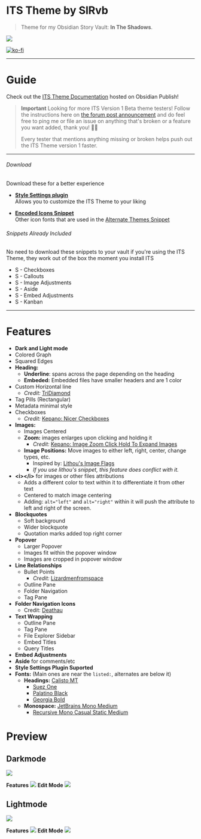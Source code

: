 # ITS Theme by SlRvb

> Theme for my Obsidian Story Vault: **In The Shadows**.

![](ITS.png)

[![ko-fi](https://ko-fi.com/img/githubbutton_sm.svg)](https://ko-fi.com/N4N64JN4L)

---
# Guide

Check out the [ITS Theme Documentation](https://publish.obsidian.md/slrvb-docs/ITS+Theme/ITS+Theme) hosted on Obsidian Publish!

> **Important** Looking for more ITS Version 1 Beta theme testers!
> Follow the instructions here on [the forum post announcement](https://forum.obsidian.md/t/theme-its-dark-light-theme/12838/172?u=slrvb) and do feel free to ping me or file an issue on anything that's broken or a feature you want added, thank you! 🙏💖
>  
> Every tester that mentions anything missing or broken helps push out the ITS Theme version 1 faster.

<!--
- [Image Positions/Adjustments](https://github.com/SlRvb/Obsidian--ITS-Theme/blob/main/Guide/Image-Positions.md)
- [Alternate Checkboxes](https://github.com/SlRvb/Obsidian--ITS-Theme/blob/main/Guide/Alternate-Checkboxes.md)
- [Callouts](https://github.com/SlRvb/Obsidian--ITS-Theme/blob/main/Guide/Callouts.md)
- [CSS Classes](https://github.com/SlRvb/Obsidian--ITS-Theme/blob/main/Guide/CSS-Classes.md)
- [Embed Adjustments](https://github.com/SlRvb/Obsidian--ITS-Theme/blob/main/Guide/Embed-Adjustments.md)
- [Alternate Themes](https://github.com/SlRvb/Obsidian--ITS-Theme/blob/main/Guide/Alternate-Themes.md)
- [Folder Styles](https://github.com/SlRvb/Obsidian--ITS-Theme/blob/main/Guide/Snippet--Folder-Styles.md)
- **⚠ Depreciated Snippets:**
	- [\<i>\</i>](https://github.com/SlRvb/Obsidian--ITS-Theme/blob/main/Guide/HTML-I-Attributes.md)
	- [Asides](https://github.com/SlRvb/Obsidian--ITS-Theme/blob/main/Guide/Asides.md)
	- [Alternate Admonitions](https://github.com/SlRvb/Obsidian--ITS-Theme/blob/main/Guide/Alternate-Admonitions.md)

-->

---
###### Download
Download these for a better experience

- **[Style Settings plugin](https://github.com/mgmeyers/obsidian-style-settings)** <br> Allows you to customize the ITS Theme to your liking

- **[Encoded Icons Snippet](https://github.com/SlRvb/Obsidian--ITS-Theme/blob/main/Snippets/S%20-%20Encoded%20Icons.css)** <br> Other icon fonts that are used in the [Alternate Themes Snippet](https://github.com/SlRvb/Obsidian--ITS-Theme/blob/main/Guide/Alternate-Themes.md)

###### Snippets Already Included
No need to download these snippets to your vault if you're using the ITS Theme, they work out of the box the moment you install ITS

- S - Checkboxes
- S - Callouts
- S - Image Adjustments
- S - Aside
- S - Embed Adjustments
- S - Kanban

---
# Features
- **Dark and Light mode**
- Colored Graph
- Squared Edges
- **Heading:**
	- **Underline**: spans across the page depending on the heading
	- **Embeded:** Embedded files have smaller headers and are 1 color
- Custom Horizontal line
	- *Credit:* [TriDiamond](https://forum.obsidian.md/t/meta-post-common-css-hacks/1978/223)
- Tag Pills (Rectangular)
- Metadata minimal style
- Checkboxes
	- *Credit:* [Kepano: Nicer Checkboxes](https://forum.obsidian.md/t/nicer-checkboxes/2238)
- **Images:**
	- Images Centered
	- **Zoom:** images enlarges upon clicking and holding it 
		- *Credit:* [Kepano: Image Zoom Click Hold To Expand Images](https://forum.obsidian.md/t/image-zoom-click-hold-to-expand-images/5164)
	- **Image Positions:** Move images to either left, right, center, change types, etc.
		- Inspired by: [Lithou's Image Flags](https://github.com/Lithou/Sandbox/blob/main/.obsidian/snippets/pub-Image%20Flags.css)
		- *If you use lithou's snippet, this feature does conflict with it.*
- **\<i>\</i>** for images or other files attributions
	- Adds a different color to text within it to differentiate it from other text
	- Centered to match image centering
	- Adding: `alt="left"` and `alt="right"` within it will push the attribute to left and right of the screen.
- **Blockquotes**
	- Soft background
	- Wider blockquote
	- Quotation marks added top right corner
- **Popover**
	- Larger Popover
	- Images fit within the popover window
	- Images are cropped in popover window
- **Line Relationships**
	- Bullet Points
		- *Credit:* [Lizardmenfromspace](https://forum.obsidian.md/t/meta-post-common-css-hacks/1978/2)
	- Outline Pane
	- Folder Navigation
	- Tag Pane
- **Folder Navigation Icons**
	- Credit: [Deathau](https://forum.obsidian.md/t/meta-post-common-css-hacks/1978/109)
- **Text Wrapping**
	- Outline Pane
	- Tag Pane
	- File Explorer Sidebar
	- Embed Titles
	- Query Titles
- **Embed Adjustments**
- **Aside** for comments/etc
- **Style Settings Plugin Suported**
- **Fonts:** (Main ones are near the `listed:`, alternates are below it)
	- **Headings:** [Calisto MT]()
		- [Suez One](https://fonts.google.com/specimen/Suez+One)
		- [Palatino Black](https://www.fonts.com/font/linotype/palatino/black)
		- [Georgia Bold](https://www.fonts.com/font/microsoft-corporation/georgia/bold)
	- **Monospace:** [JetBrains Mono Medium](https://www.jetbrains.com/lp/mono/)
		- [Recursive Mono Casual Static Medium](https://www.recursive.design/)

# Preview

## Darkmode
![](Images/Darkmode.png)

**Features**
![](Images/Darkmode-Features.png)
**Edit Mode**
![](Images/Darkmode-Editing.png)

## Lightmode

![](Images/Lightmode.png)

**Features**
![](Images/Lightmode-Features.png)
**Edit Mode**
![](Images/Lightmode-Editing.png)

